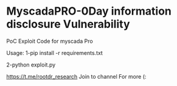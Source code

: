 # MyscadaPRO-0Day information disclosure Vulnerability 
PoC Exploit Code for myscada Pro 


Usage: 
1-pip install -r requirements.txt





2-python exploit.py <targetIPadress>




https://t.me/rootdr_research Join to channel For more (:
